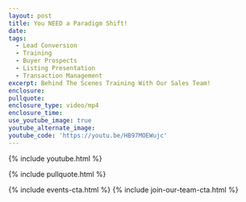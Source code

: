 ```yaml
---
layout: post
title: You NEED a Paradigm Shift!
date:
tags:
  - Lead Conversion
  - Training
  - Buyer Prospects
  - Listing Presentation
  - Transaction Management
excerpt: Behind The Scenes Training With Our Sales Team!
enclosure:
pullquote:
enclosure_type: video/mp4
enclosure_time:
use_youtube_image: true
youtube_alternate_image:
youtube_code: 'https://youtu.be/HB97MOEWujc'
---
```


{% include youtube.html %}

{% include pullquote.html %}

{% include events-cta.html %} {% include join-our-team-cta.html %}